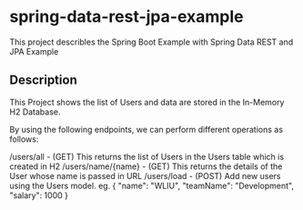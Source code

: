 # spring-data-rest-jpa-example
This project describles the Spring Boot Example with Spring Data REST and JPA Example

## Description
This Project shows the list of Users and data are stored in the In-Memory H2 Database. 

By using the following endpoints, we can perform different operations as follows:

/users/all - (GET) This returns the list of Users in the Users table which is created in H2
/users/name/{name} - (GET) This returns the details of the User whose name is passed in URL 
/users/load - (POST) Add new users using the Users model. 
                eg. { "name": "WLIU", "teamName": "Development", "salary": 1000 }

